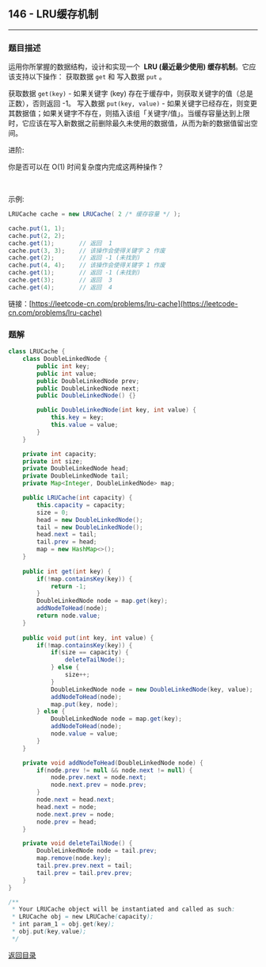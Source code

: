 ## **146 - LRU缓存机制**
----------------------

### **题目描述**
运用你所掌握的数据结构，设计和实现一个  **LRU (最近最少使用) 缓存机制**。它应该支持以下操作： 获取数据 `get` 和 写入数据 `put` 。

获取数据 `get(key)` - 如果关键字 (key) 存在于缓存中，则获取关键字的值（总是正数），否则返回 -1。
写入数据 `put(key, value)` - 如果关键字已经存在，则变更其数据值；如果关键字不存在，则插入该组「关键字/值」。当缓存容量达到上限时，它应该在写入新数据之前删除最久未使用的数据值，从而为新的数据值留出空间。


进阶:

你是否可以在 O(1) 时间复杂度内完成这两种操作？

 

示例:
``` java
LRUCache cache = new LRUCache( 2 /* 缓存容量 */ );

cache.put(1, 1);
cache.put(2, 2);
cache.get(1);       // 返回  1
cache.put(3, 3);    // 该操作会使得关键字 2 作废
cache.get(2);       // 返回 -1 (未找到)
cache.put(4, 4);    // 该操作会使得关键字 1 作废
cache.get(1);       // 返回 -1 (未找到)
cache.get(3);       // 返回  3
cache.get(4);       // 返回  4
```

链接：[https://leetcode-cn.com/problems/lru-cache](https://leetcode-cn.com/problems/lru-cache)


### **题解**
``` java
class LRUCache {
    class DoubleLinkedNode {
        public int key;
        public int value;
        public DoubleLinkedNode prev;
        public DoubleLinkedNode next;
        public DoubleLinkedNode() {}

        public DoubleLinkedNode(int key, int value) {
            this.key = key;
            this.value = value;
        }
    }

    private int capacity;
    private int size;
    private DoubleLinkedNode head;
    private DoubleLinkedNode tail;
    private Map<Integer, DoubleLinkedNode> map;

    public LRUCache(int capacity) {
        this.capacity = capacity;
        size = 0;
        head = new DoubleLinkedNode();
        tail = new DoubleLinkedNode();
        head.next = tail;
        tail.prev = head;
        map = new HashMap<>();
    }
    
    public int get(int key) {
        if(!map.containsKey(key)) {
            return -1;
        }
        DoubleLinkedNode node = map.get(key);
        addNodeToHead(node);
        return node.value;
    }
    
    public void put(int key, int value) {
        if(!map.containsKey(key)) {
            if(size == capacity) {
                deleteTailNode();
            } else {
                size++;
            }
            DoubleLinkedNode node = new DoubleLinkedNode(key, value);       
            addNodeToHead(node);  
            map.put(key, node);
        } else {
            DoubleLinkedNode node = map.get(key);
            addNodeToHead(node);
            node.value = value;
        }
    }

    private void addNodeToHead(DoubleLinkedNode node) {
        if(node.prev != null && node.next != null) {
            node.prev.next = node.next;
            node.next.prev = node.prev;
        }
        node.next = head.next;
        head.next = node;
        node.next.prev = node;
        node.prev = head;
    }

    private void deleteTailNode() {
        DoubleLinkedNode node = tail.prev;
        map.remove(node.key);
        tail.prev.prev.next = tail;
        tail.prev = tail.prev.prev;
    }
}

/**
 * Your LRUCache object will be instantiated and called as such:
 * LRUCache obj = new LRUCache(capacity);
 * int param_1 = obj.get(key);
 * obj.put(key,value);
 */
```


[返回目录](https://maxwell-l.github.io/WriteSomething/something/leetcode)